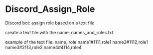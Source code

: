 # Discord_Assign_Role
Discord bot: assign role based on a text file

create a text file with the name: names_and_roles.txt

example of the text file:
name, role
name1#1111,role1
name2#1112,role1
name3#2113,role2
name4#4114,role4
